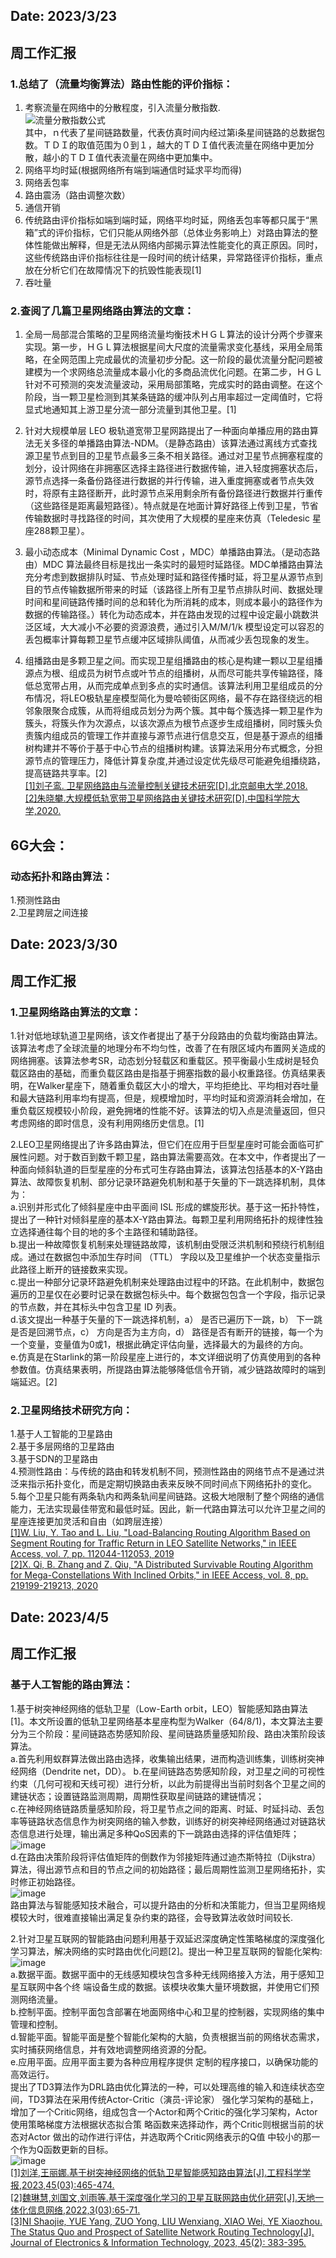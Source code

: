 ## Date: 2023/3/23
## 周工作汇报
### 1.总结了（流量均衡算法）路由性能的评价指标：      
1. 考察流量在网络中的分散程度，引入流量分散指数.   
![流量分散指数公式](https://user-images.githubusercontent.com/83910735/226950801-320b70ed-dd47-42b2-a484-da99cfd3ea67.png)   
其中，ｎ代表了星间链路数量，代表仿真时间内经过第i条星间链路的总数据包数。ＴＤＩ的取值范围为０到１，越大的ＴＤＩ值代表流量在网络中更加分散，越小的ＴＤＩ值代表流量在网络中更加集中。
2. 网络平均时延(根据网络所有端到端通信时延求平均而得)   
3. 网络丢包率   
4. 路由震汤（路由调整次数）   
5. 通信开销   
6. 传统路由评价指标如端到端时延，网络平均时延，网络丢包率等都只属于“黑箱”式的评价指标，它们只能从网络外部（总体业务影响上）对路由算法的整体性能做出解释，但是无法从网络内部揭示算法性能变化的真正原因。同时，这些传统路由评价指标往往是一段时间的统计结果，异常路径评价指标，重点放在分析它们在故障情况下的抗毁性能表现[1]     
7. 吞吐量  
### 2.查阅了几篇卫星网络路由算法的文章：       
1. 全局一局部混合策略的卫星网络流量均衡技术ＨＧＬ算法的设计分两个步骤来实现。第一步，ＨＧＬ算法根据星间大尺度的流量需求变化基线，采用全局策略，在全网范围上完成最优的流量初步分配。这一阶段的最优流量分配问题被建模为一个求网络总流量成本最小化的多商品流优化问题。在第二步，ＨＧＬ针对不可预测的突发流量波动，采用局部策略，完成实时的路由调整。在这个阶段，当一颗卫星检测到其某条链路的缓冲队列占用率超过一定阈值时，它将显式地通知其上游卫星分流一部分流量到其他卫星。[1]   

2. 针对大规模单层 LEO 极轨道宽带卫星网路提出了一种面向单播应用的路由算法无关多径的单播路由算法-NDM。（是静态路由）该算法通过离线方式查找源卫星节点到目的卫星节点最多三条不相关路径。通过对卫星节点拥塞程度的划分，设计网络在非拥塞区选择主路径进行数据传输，进入轻度拥塞状态后，源节点选择一条备份路径进行数据的并行传输，进入重度拥塞或者节点失效时，将原有主路径断开，此时源节点采用剩余所有备份路径进行数据并行重传（这些路径是距离最短路径）。特点就是在地面计算好路径上传到卫星，节省传输数据时寻找路径的时间，其次使用了大规模的星座来仿真（Teledesic 星座288颗卫星）。   

3. 最小动态成本（Minimal Dynamic Cost  ，MDC）单播路由算法。（是动态路由）MDC 算法最终目标是找出一条实时的最短时延路径。MDC单播路由算法充分考虑到数据排队时延、节点处理时延和路径传播时延，将卫星从源节点到目的节点传输数据所带来的时延（该路径上所有卫星节点排队时间、数据处理时间和星间链路传播时间的总和转化为所消耗的成本，则成本最小的路径作为数据的传输路径。）转化为动态成本，并在路由发现的过程中设定最小跳数洪泛区域，大大减小不必要的资源浪费，通过引入M/M/1/k 模型设定可以容忍的丢包概率计算每颗卫星节点缓冲区域排队阈值，从而减少丢包现象的发生。   

4. 组播路由是多颗卫星之间。而实现卫星组播路由的核心是构建一颗以卫星组播源点为根、组成员为树节点或叶节点的组播树，从而尽可能共享传输路径，降低总宽带占用，从而完成单点到多点的实时通信。该算法利用卫星组成员的分布情况，将LEO极轨星座模型简化为曼哈顿街区网络，最不存在路径绕远的相邻象限聚合成簇，从而将组成员划分为两个簇。其中每个簇选择一颗卫星作为簇头，将簇头作为次源点，以该次源点为根节点逐步生成组播树，同时簇头负责簇内组成员的管理工作并直接与源节点进行信息交互，但是基于源点的组播树构建并不等价于基于中心节点的组播树构建。该算法采用分布式概念，分担源节点的管理压力，降低计算复杂度,并通过设定优先级尽可能避免组播绕路，提高链路共享率。[2]   
[[1]刘子鸾. 卫星网络路由与流量控制关键技术研究[D].北京邮电大学,2018.](https://doi.org/10.1177/1550147717692586)  
[[2]朱晓攀.大规模低轨宽带卫星网络路由关键技术研究[D].中国科学院大学,2020.](DOI:10.27562/d.cnki.gkyyz.2020.000061)
 
 
## 6G大会：
### 动态拓扑和路由算法：
1.预测性路由   
2.卫星跨层之间连接   


## Date: 2023/3/30
## 周工作汇报
### 1.卫星网络路由算法的文章： 
1.针对低地球轨道卫星网络，该文作者提出了基于分段路由的负载均衡路由算法。该算法考虑了全球流量的地理分布不均匀性，改善了在有限区域内布置网关造成的网络拥塞。该算法参考SR，动态划分轻载区和重载区。预平衡最小生成树是轻负载区路由的基础，而重负载区路由是指基于拥塞指数的最小权重路径。仿真结果表明，在Walker星座下，随着重负载区大小的增大，平均拒绝比、平均相对吞吐量和最大链路利用率均有提高，但是，规模增加时，平均时延和资源消耗会增加，在重负载区规模较小阶段，避免拥堵的性能不好。该算法的切入点是流量返回，但只考虑网络的即时信息，没有利用网络历史信息。[1]    

2.LEO卫星网络提出了许多路由算法，但它们在应用于巨型星座时可能会面临可扩展性问题。对于数百到数千颗卫星，路由算法需要高效。在本文中，作者提出了一种面向倾斜轨道的巨型星座的分布式可生存路由算法，该算法包括基本的X-Y路由算法、故障恢复机制、部分记录环路避免机制和基于矢量的下一跳选择机制，具体为：   
a.识别并形式化了倾斜星座中由平面间 ISL 形成的螺旋形状。基于这一拓扑特性，提出了一种针对倾斜星座的基本X-Y路由算法。每颗卫星利用网络拓扑的规律性独立选择通往每个目的地的多个主路径和辅助路径。    
b.提出一种故障恢复机制来处理链路故障，该机制由受限泛洪机制和预绕行机制组成。通过在数据包中添加生存时间 （TTL） 字段以及卫星维护一个状态变量指示此路径上断开的链接数来实现。   
c.提出一种部分记录环路避免机制来处理路由过程中的环路。在此机制中，数据包遍历的卫星仅在必要时记录在数据包标头中。每个数据包包含一个字段，指示记录的节点数，并在其标头中包含卫星 ID 列表。    
d.该文提出一种基于矢量的下一跳选择机制，a） 是否已遍历下一跳，b） 下一跳是否是回溯节点，c） 方向是否为主方向，d） 路径是否有断开的链接，每一个为一个变量，变量值为0或1，根据此确定评估向量，选择最大的为最终的方向。    
e.仿真是在Starlink的第一阶段星座上进行的，本文详细说明了仿真使用到的各种参数值。仿真结果表明，所提路由算法能够降低信令开销，减少链路故障时的端到端延迟。[2]   
### 2.卫星网络技术研究方向：
1.基于人工智能的卫星路由   
2.基于多层网络的卫星路由   
3.基于SDN的卫星路由    
4.预测性路由：与传统的路由和转发机制不同，预测性路由的网络节点不是通过洪泛来指示拓扑变化，而是定期切换路由表来反映不同时间点下网络拓扑的变化。   
5.每个卫星只能有两条轨内和两条轨间星间链路。这极大地限制了整个网络的通信能力，无法实现最佳带宽和最低时延。因此，新一代路由算法可以允许卫星之间的星座连接更加灵活和自由（如跨层连接）    
[[1]W. Liu, Y. Tao and L. Liu, "Load-Balancing Routing Algorithm Based on Segment Routing for Traffic Return in LEO Satellite Networks," in IEEE Access, vol. 7, pp. 112044-112053, 2019](https://sci-hub.wf/10.1109/ACCESS.2019.2934932)        
[[2]X. Qi, B. Zhang and Z. Qiu, "A Distributed Survivable Routing Algorithm for Mega-Constellations With Inclined Orbits," in IEEE Access, vol. 8, pp. 219199-219213, 2020](https://sci-hub.wf/10.1109/ACCESS.2020.3041346)    
    
    
## Date: 2023/4/5
## 周工作汇报
### 基于人工智能的路由算法：
1.基于树突神经网络的低轨卫星（Low-Earth orbit，LEO）智能感知路由算法[1]。本文所设置的低轨卫星网络基本星座构型为Walker（64/8/1)，本文算法主要分为三个阶段：星间链路态势感知阶段、星间链路质量感知阶段、路由决策阶段该算法。   
a.首先利用蚁群算法做出路由选择，收集输出结果，进而构造训练集，训练树突神经网络（Dendrite net，DD）。
b.在星间链路态势感知阶段，对卫星之间的可视性约束（几何可视和天线可视）进行分析，以此为前提得出当前时刻各个卫星之间的建链状态；设置链路监测周期，周期性获取星间链路的建链情况；   
c.在神经网络链路质量感知阶段，将卫星节点之间的距离、时延、时延抖动、丢包率等链路状态信息作为树突网络的输入参数，训练好的树突神经网络通过对链路状态信息进行处理，输出满足多种QoS因素的下一跳路由选择的评估值矩阵；      
![image](https://user-images.githubusercontent.com/83910735/230129371-0c5e9f5a-b7b8-4695-a9db-f2c55a2b8416.png)    
d.在路由决策阶段将评估值矩阵的倒数作为邻接矩阵通过迪杰斯特拉（Dijkstra）算法，得出源节点和目的节点之间的初始路径；最后周期性监测卫星网络拓扑，实时修正初始路径。    
![image](https://user-images.githubusercontent.com/83910735/230129485-67455bd9-fe46-48ad-998d-851458c0e31a.png)    
路由算法与智能感知技术融合，可以提升路由的分析和决策能力，但当卫星网络规模较大时，很难直接输出满足复杂约束的路径，会导致算法收敛时间较长.     

2.针对卫星互联网的智能路由问题利用基于双延迟深度确定性策略梯度的深度强化学习算法，解决网络的实时路由优化问题[2]。提出一种卫星互联网的智能化架构:    
![image](https://user-images.githubusercontent.com/83910735/230129726-7257ae8b-09a7-4ca3-8c9c-47fc542498a7.png)    
a.数据平面。数据平面中的无线感知模块包含多种无线网络接入方法，用于感知卫星互联网中各个终 端设备生成的数据。该模块收集大量环境数据，并使用它们预测网络流量。    
b.控制平面。控制平面包含部署在地面网络中心和卫星的控制器，实现网络的集中管理和控制。   
d.智能平面。智能平面是整个智能化架构的大脑，负责根据当前的网络状态需求，实时捕获网络信息，并有效地调整网络资源的分配。   
e.应用平面。应用平面主要为各种应用程序提供 定制的程序接口，以确保功能的高效运行。    
提出了TD3算法作为DRL路由优化算法的一种，可以处理高维的输入和连续状态空间，TD3算法在采用传统Actor-Critic（演员-评论家） 强化学习架构的基础上，增加了一个Critic网络，组成包含一个Actor和两个Critic的强化学习架构，Actor使用策略梯度方法根据状态拟合策 略函数来选择动作，两个Critic则根据当前的状态对Actor 做出的动作进行评估，并选取两个Critic网络表示的Q值 中较小的那一个作为Q函数更新的目标。    
![image](https://user-images.githubusercontent.com/83910735/230130330-e9ddab5e-a0ea-4c46-ad8c-108f47de731f.png)    
[[1]刘洋,王丽娜.基于树突神经网络的低轨卫星智能感知路由算法[J].工程科学学报,2023,45(03):465-474.](https://doi.org/10.13374/j.issn2095-9389.2021.11.08.007)      
[[2]魏琳慧,刘国文,刘雨等.基于深度强化学习的卫星互联网路由优化研究[J].天地一体化信息网络,2022,3(03):65-71.](https://kns.cnki.net/kcms2/article/abstract?v=BBImVa1ypluYanXXTHQJguCA5_YZvQ7qY9CRXiGgX9FIdy3qMu3Z9vd8CaW2gbXIRDEQWscWY5za7TScPjzZVkIlydusfKS8nISRwX20CZgkmzWSs0GcE3gkydAOvJvN&uniplatform=NZKPT&language=CHS)        
[[3]NI Shaojie, YUE Yang, ZUO Yong, LIU Wenxiang, XIAO Wei, YE Xiaozhou. The Status Quo and Prospect of Satellite Network Routing Technology[J]. Journal of Electronics & Information Technology, 2023, 45(2): 383-395.](https://jeit.ac.cn/cn/article/doi/10.11999/JEIT211393)       
